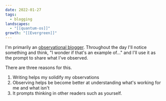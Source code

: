 ```yaml
---
date: 2022-01-27
tags:
  - blogging
landscapes:
  - "[[quantum-os]]"
growth: "[[Evergreen]]"
---
```


I'm primarily an [observational blogger](https://quantumgardener.blog/2022/01/27/types-of-bloggers/). Throughout the day I'll notice something and think, "I wonder if that's an example of..." and I'll use it as the prompt to share what I've observed.

There are three reasons for this.

1. Writing helps my solidify my observations
2. Observing helps be become better at understanding what's working for me and what isn't
3. It prompts thinking in other readers such as yourself.
